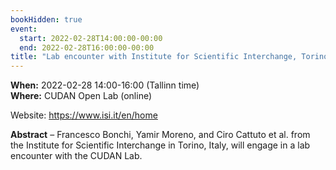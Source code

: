 ```yaml
---
bookHidden: true
event:
  start: 2022-02-28T14:00:00-00:00
  end: 2022-02-28T16:00:00-00:00
title: "Lab encounter with Institute for Scientific Interchange, Torino, Italy"
---
```


**When:** 2022-02-28 14:00-16:00 (Tallinn time)  
**Where:** CUDAN Open Lab (online)  
 
Website: https://www.isi.it/en/home  

<!--more-->
**Abstract** – Francesco Bonchi, Yamir Moreno, and Ciro Cattuto et al. from the Institute for Scientific Interchange in Torino, Italy, will engage in a lab encounter with the CUDAN Lab.
